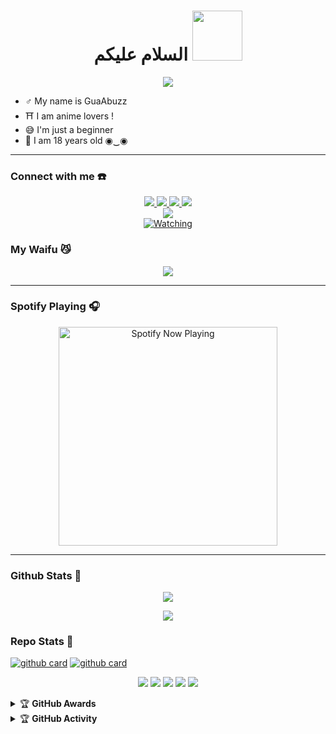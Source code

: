 <h1 align="center">السلام عليكم <img src="https://user-images.githubusercontent.com/1303154/88677602-1635ba80-d120-11ea-84d8-d263ba5fc3c0.gif" width="80px" alt=""><br></h1>
<p align="center">
  <img src="https://telegra.ph/file/3484ab3be151a947f591a.gif" />
</p>

<p align="center">

- ♂️ My name is GuaAbuzz
- ⛩️ I am anime lovers !
- 😅 I'm just a beginner
- 🤠 I am 18 years old ◉‿◉
</p>

------
### Connect with me ☎️
<p align="center">
  <a href="https://instagram.com/buzzhirose"><img src="https://img.shields.io/badge/Instagram-E4405F?style=for-the-badge&logo=instagram&logoColor=white"/> 
  <a href="https://wa.me/6282171978174?text=Hi%2BuzzHirose"><img src="https://img.shields.io/badge/WhatsApp-25D366?style=for-the-badge&logo=whatsapp&logoColor=white" />
  <a href="https://www.facebook.com/buzzhirose"><img src="https://img.shields.io/badge/Facebook-%234267B2.svg?&style=for-the-badge&logo=facebook&logoColor=white" />
  <a href="https://t.me/GuaAbuzz"><img src="https://img.shields.io/badge/Telegram-%230088cc.svg?&style=for-the-badge&logo=telegram&logoColor=white" /> <br>
  <a href="https://tiktok.com/@buzzhirose"><img src="https://img.shields.io/badge/Tiktok-GuaAbuzz-87CEFA?style=for-the-badge&logo=tiktok&logoColor=white&link=tiktok.com/@guaabuzz" /><br>
  <a name=BuzzHirose&label=VIEWS&style=flat-square&color=orange" />
  <a href="https://komarev.com/ghpvc/?username=BuzzHirose&color=blue&style=flat-square&label=Profile+Views"><img title="Watching" src="https://komarev.com/ghpvc/?username=BuzzHirose&color=green&style=flat-square&label=Profile+View"></a>
</p>

### My Waifu 😼
<p align="center">
  <img src="https://i.ibb.co/bvCb4Pr/Akame.jpg" />
</p>

------

### Spotify Playing 🎧

<p align="center">
  <a href="https://open.spotify.com/playlist/4wZjT9OeJ1rTVrbZUdipJ1?si=Cy7HNjZxQfem8neY8_1k1g&utm_source=copy-link" target="_blank"><img src="https://now-playing-on-spotify.vercel.app/api/spotify" alt="Spotify Now Playing" width="350"/></a>
</p>

------

### Github Stats 🚀

<p align="center"><a href="https://github.com/Abuzzpoet"><img src="https://github-readme-stats.vercel.app/api?username=Abuzzpoet&show_icons=true&theme=radical"></a></p>
<p align="center"><a href="https://github.com/Abuzzpoet"><img src="https://github-readme-stats.vercel.app/api/top-langs/?username=Abuzzpoet&theme=radical&layout=compact"></a></p> 

### Repo Stats 🔭
<a href="https://github.com/Abuzzpoet/AkameV2.0">![github card](https://github-readme-stats.vercel.app/api/pin/?username=Abuzzpoet&repo=AkameV2.0&theme=nightowl)</a>
<a href="https://github.com/Abuzzpoet/databasee">![github card](https://github-readme-stats.vercel.app/api/pin/?username=Abuzzpoet&repo=databasee&theme=dark)</a>


<p align="center">
    <img src="https://img.shields.io/badge/OS-Linux-blue?&logo=Linux" />
    <img src="https://img.shields.io/badge/OS-Windows-blue?&logo=Windows" />
    <img src="https://img.shields.io/badge/IDE-Xcode-blue?&logo=xcode" />
    <img src="https://img.shields.io/badge/Text%20Editor-Visual%20Studio%20Code-blue?&logo=visual%20studio%20code&logoColor=blue" />
    <img src="https://img.shields.io/badge/Sublime%20Text-gray?&logo=Sublime-Text" />
</p>
<details>
    <summary>&#127942 <b>GitHub Awards</b></summary><br/>

![Github Trophy](https://github-profile-trophy.vercel.app/?username=Abuzzpoet)

</details>

<details>
    <summary>&#127942 <b>GitHub Activity</b></summary><br/>

![Metrics](https://metrics.lecoq.io/Abuzzpoet)

</details> 
